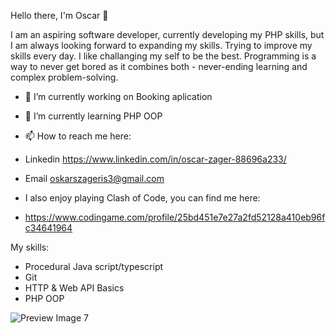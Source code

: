 Hello there, I'm Oscar 👋

I am an aspiring software developer, currently developing my PHP skills, but I am always looking forward to expanding my skills. Trying to improve my skills every day.
I like challanging my self to be the best. Programming is a way to never get bored as it combines both - never-ending learning and complex problem-solving.

- 🔭 I’m currently working on Booking aplication
- 🌱 I’m currently learning PHP OOP
- 📫 How to reach me here:
- Linkedin https://www.linkedin.com/in/oscar-zager-88696a233/
- Email oskarszageris3@gmail.com

- I also enjoy playing Clash of Code, you can find me here:
- https://www.codingame.com/profile/25bd451e7e27a2fd52128a410eb96fc34641964

My skills:
- Procedural Java script/typescript
- Git
- HTTP & Web API Basics
- PHP OOP




<img alt="Preview Image 7" src="http://www.sanantonioweddings.com/admin/files/vendorprofolio2/Horzi_5934_Adv_DSC_0095.jpg" data-image="http://www.sanantonioweddings.com/admin/files/vendorprofolio2/Horzi_5934_Adv_DSC_0095.jpg" data-description='<p class="img-credit">Photo &copy; <a target="_blank" href="http://www.sanantonioweddings.com/vendor-profile?w=225"> Advertiser Name</a> this is second link for google <a href="http://google.com">Click here for google</a></p>'>
